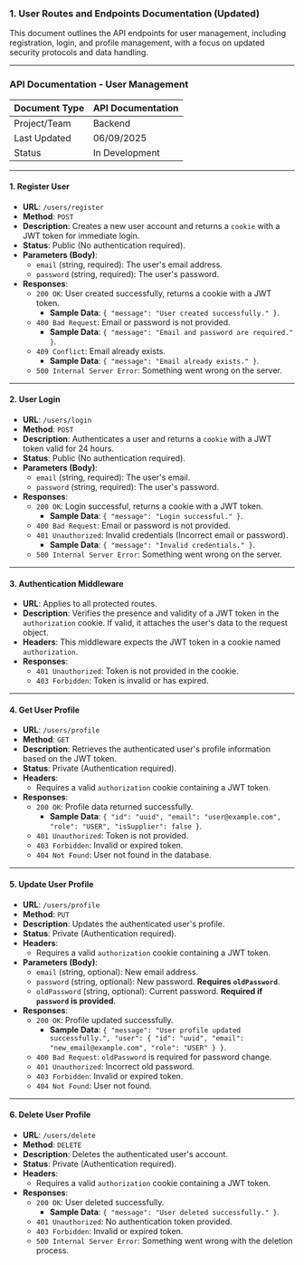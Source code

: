 ### **1. User Routes and Endpoints Documentation (Updated)**

This document outlines the API endpoints for user management, including registration, login, and profile management, with a focus on updated security protocols and data handling.

---

### **API Documentation - User Management**

| Document Type | API Documentation |
| :------------ | :---------------- |
| Project/Team  | Backend           |
| Last Updated  | 06/09/2025        |
| Status        | In Development    |

---

#### **1. Register User**

- **URL**: `/users/register`
- **Method**: `POST`
- **Description**: Creates a new user account and returns a `cookie` with a JWT token for immediate login.
- **Status**: Public (No authentication required).
- **Parameters (Body)**:
  - `email` (string, required): The user's email address.
  - `password` (string, required): The user's password.
- **Responses**:
  - `200 OK`: User created successfully, returns a cookie with a JWT token.
    - **Sample Data**: `{ "message": "User created successfully." }`.
  - `400 Bad Request`: Email or password is not provided.
    - **Sample Data**: `{ "message": "Email and password are required." }`.
  - `409 Conflict`: Email already exists.
    - **Sample Data**: `{ "message": "Email already exists." }`.
  - `500 Internal Server Error`: Something went wrong on the server.

---

#### **2. User Login**

- **URL**: `/users/login`
- **Method**: `POST`
- **Description**: Authenticates a user and returns a `cookie` with a JWT token valid for 24 hours.
- **Status**: Public (No authentication required).
- **Parameters (Body)**:
  - `email` (string, required): The user's email.
  - `password` (string, required): The user's password.
- **Responses**:
  - `200 OK`: Login successful, returns a cookie with a JWT token.
    - **Sample Data**: `{ "message": "Login successful." }`.
  - `400 Bad Request`: Email or password is not provided.
  - `401 Unauthorized`: Invalid credentials (Incorrect email or password).
    - **Sample Data**: `{ "message": "Invalid credentials." }`.
  - `500 Internal Server Error`: Something went wrong on the server.

---

#### **3. Authentication Middleware**

- **URL**: Applies to all protected routes.
- **Description**: Verifies the presence and validity of a JWT token in the `authorization` cookie. If valid, it attaches the user's data to the request object.
- **Headers**: This middleware expects the JWT token in a cookie named `authorization`.
- **Responses**:
  - `401 Unauthorized`: Token is not provided in the cookie.
  - `403 Forbidden`: Token is invalid or has expired.

---

#### **4. Get User Profile**

- **URL**: `/users/profile`
- **Method**: `GET`
- **Description**: Retrieves the authenticated user's profile information based on the JWT token.
- **Status**: Private (Authentication required).
- **Headers**:
  - Requires a valid `authorization` cookie containing a JWT token.
- **Responses**:
  - `200 OK`: Profile data returned successfully.
    - **Sample Data**: `{ "id": "uuid", "email": "user@example.com", "role": "USER", "isSupplier": false }`.
  - `401 Unauthorized`: Token is not provided.
  - `403 Forbidden`: Invalid or expired token.
  - `404 Not Found`: User not found in the database.

---

#### **5. Update User Profile**

- **URL**: `/users/profile`
- **Method**: `PUT`
- **Description**: Updates the authenticated user's profile.
- **Status**: Private (Authentication required).
- **Headers**:
  - Requires a valid `authorization` cookie containing a JWT token.
- **Parameters (Body)**:
  - `email` (string, optional): New email address.
  - `password` (string, optional): New password. **Requires `oldPassword`**.
  - `oldPassword` (string, optional): Current password. **Required if `password` is provided**.
- **Responses**:
  - `200 OK`: Profile updated successfully.
    - **Sample Data**: `{ "message": "User profile updated successfully.", "user": { "id": "uuid", "email": "new_email@example.com", "role": "USER" } }`.
  - `400 Bad Request`: `oldPassword` is required for password change.
  - `401 Unauthorized`: Incorrect old password.
  - `403 Forbidden`: Invalid or expired token.
  - `404 Not Found`: User not found.

---

#### **6. Delete User Profile**

- **URL**: `/users/delete`
- **Method**: `DELETE`
- **Description**: Deletes the authenticated user's account.
- **Status**: Private (Authentication required).
- **Headers**:
  - Requires a valid `authorization` cookie containing a JWT token.
- **Responses**:
  - `200 OK`: User deleted successfully.
    - **Sample Data**: `{ "message": "User deleted successfully." }`.
  - `401 Unauthorized`: No authentication token provided.
  - `403 Forbidden`: Invalid or expired token.
  - `500 Internal Server Error`: Something went wrong with the deletion process.
